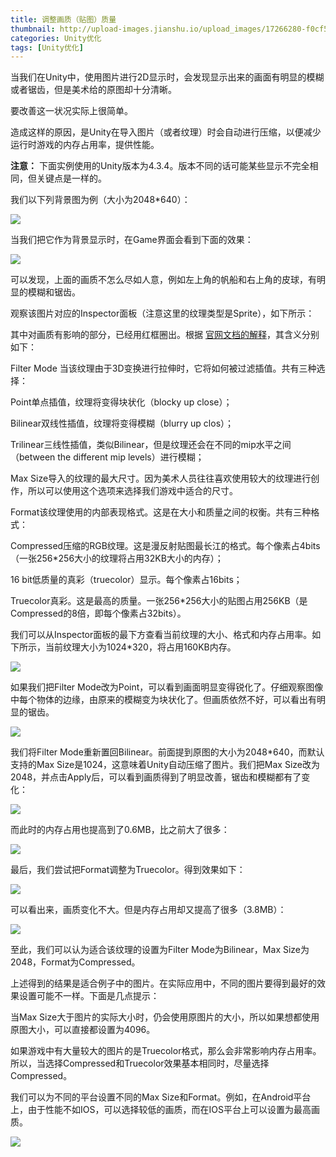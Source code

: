 ```yaml
---
title: 调整画质（贴图）质量
thumbnail: http://upload-images.jianshu.io/upload_images/17266280-f0cf5d94e59846c6.png?imageMogr2/auto-orient/strip%7CimageView2/2/w/1240
categories: Unity优化
tags: [Unity优化]
---
```


当我们在Unity中，使用图片进行2D显示时，会发现显示出来的画面有明显的模糊或者锯齿，但是美术给的原图却十分清晰。

要改善这一状况实际上很简单。

造成这样的原因，是Unity在导入图片（或者纹理）时会自动进行压缩，以便减少运行时游戏的内存占用率，提供性能。

 **注意：** 下面实例使用的Unity版本为4.3.4。版本不同的话可能某些显示不完全相同，但关键点是一样的。

我们以下列背景图为例（大小为2048*640）：

  

![](http://upload-images.jianshu.io/upload_images/17266280-f0cf5d94e59846c6.png?imageMogr2/auto-orient/strip%7CimageView2/2/w/1240)  

当我们把它作为背景显示时，在Game界面会看到下面的效果：

  

![](http://upload-images.jianshu.io/upload_images/17266280-44c4dc72dc4eb774.png?imageMogr2/auto-orient/strip%7CimageView2/2/w/1240)  

可以发现，上面的画质不怎么尽如人意，例如左上角的帆船和右上角的皮球，有明显的模糊和锯齿。

观察该图片对应的Inspector面板（注意这里的纹理类型是Sprite），如下所示：

其中对画质有影响的部分，已经用红框圈出。根据
[官网文档的解释](https://docs.unity3d.com/Documentation/Manual/Textures.html)，其含义分别如下：

Filter Mode 当该纹理由于3D变换进行拉伸时，它将如何被过滤插值。共有三种选择：

Point单点插值，纹理将变得块状化（blocky up close）；

Bilinear双线性插值，纹理将变得模糊（blurry up clos）；

Trilinear三线性插值，类似Bilinear，但是纹理还会在不同的mip水平之间（between the different mip
levels）进行模糊；

Max Size导入的纹理的最大尺寸。因为美术人员往往喜欢使用较大的纹理进行创作，所以可以使用这个选项来选择我们游戏中适合的尺寸。

Format该纹理使用的内部表现格式。这是在大小和质量之间的权衡。共有三种格式：

Compressed压缩的RGB纹理。这是漫反射贴图最长江的格式。每个像素占4bits（一张256*256大小的纹理将占用32KB大小的内存）；

16 bit低质量的真彩（truecolor）显示。每个像素占16bits；

Truecolor真彩。这是最高的质量。一张256*256大小的贴图占用256KB（是Compressed的8倍，即每个像素占32bits）。

我们可以从Inspector面板的最下方查看当前纹理的大小、格式和内存占用率。如下所示，当前纹理大小为1024*320，将占用160KB内存。

  

![](http://upload-images.jianshu.io/upload_images/17266280-0ea2cb1809b53b05.png?imageMogr2/auto-orient/strip%7CimageView2/2/w/1240)  

如果我们把Filter
Mode改为Point，可以看到画面明显变得锐化了。仔细观察图像中每个物体的边缘，由原来的模糊变为块状化了。但画质依然不好，可以看出有明显的锯齿。

  

![](http://upload-images.jianshu.io/upload_images/17266280-7fcda24313053104.png?imageMogr2/auto-orient/strip%7CimageView2/2/w/1240)  

我们将Filter Mode重新置回Bilinear。前面提到原图的大小为2048*640，而默认支持的Max
Size是1024，这意味着Unity自动压缩了图片。我们把Max
Size改为2048，并点击Apply后，可以看到画质得到了明显改善，锯齿和模糊都有了变化：

  

![](http://upload-images.jianshu.io/upload_images/17266280-993ae90849a53dfc.png?imageMogr2/auto-orient/strip%7CimageView2/2/w/1240)  

而此时的内存占用也提高到了0.6MB，比之前大了很多：

  

![](http://upload-images.jianshu.io/upload_images/17266280-b6bb689dfda61769.png?imageMogr2/auto-orient/strip%7CimageView2/2/w/1240)  

最后，我们尝试把Format调整为Truecolor。得到效果如下：

  

![](http://upload-images.jianshu.io/upload_images/17266280-ddcb95e7c7601560.png?imageMogr2/auto-orient/strip%7CimageView2/2/w/1240)  

可以看出来，画质变化不大。但是内存占用却又提高了很多（3.8MB）：

  

![](http://upload-images.jianshu.io/upload_images/17266280-0296e018a73705c5.png?imageMogr2/auto-orient/strip%7CimageView2/2/w/1240)  

至此，我们可以认为适合该纹理的设置为Filter Mode为Bilinear，Max Size为2048，Format为Compressed。

上述得到的结果是适合例子中的图片。在实际应用中，不同的图片要得到最好的效果设置可能不一样。下面是几点提示：

当Max Size大于图片的实际大小时，仍会使用原图片的大小，所以如果想都使用原图大小，可以直接都设置为4096。

如果游戏中有大量较大的图片的是Truecolor格式，那么会非常影响内存占用率。所以，当选择Compressed和Truecolor效果基本相同时，尽量选择Compressed。

我们可以为不同的平台设置不同的Max
Size和Format。例如，在Android平台上，由于性能不如IOS，可以选择较低的画质，而在IOS平台上可以设置为最高画质。

![](http://upload-images.jianshu.io/upload_images/17266280-ac3dede6712c26b1.png?imageMogr2/auto-orient/strip%7CimageView2/2/w/1240)  

